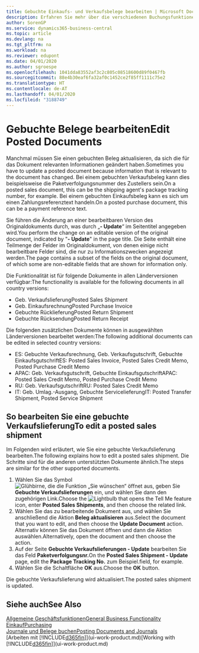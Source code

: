 ```yaml
---
title: Gebuchte Einkaufs- und Verkaufsbelege bearbeiten | Microsoft Docs
description: Erfahren Sie mehr über die verschiedenen Buchungsfunktionen zum Buchen von Einkaufsbelegen und wie Sie gebuchte Belege aktualisieren können.
author: SorenGP
ms.service: dynamics365-business-central
ms.topic: article
ms.devlang: na
ms.tgt_pltfrm: na
ms.workload: na
ms.reviewer: edupont
ms.date: 04/01/2020
ms.author: sgroespe
ms.openlocfilehash: 1041dda83552af3c2c805c08518600d89f0467fb
ms.sourcegitcommit: 88e4b30eaf6fa32af0c1452ce2f85ff1111c75e2
ms.translationtype: HT
ms.contentlocale: de-AT
ms.lasthandoff: 04/01/2020
ms.locfileid: "3188749"
---
```

# <a name="edit-posted-documents"></a><span data-ttu-id="84e57-103">Gebuchte Belege bearbeiten</span><span class="sxs-lookup"><span data-stu-id="84e57-103">Edit Posted Documents</span></span>
<span data-ttu-id="84e57-104">Manchmal müssen Sie einen gebuchten Beleg aktualisieren, da sich die für das Dokument relevanten Informationen geändert haben.</span><span class="sxs-lookup"><span data-stu-id="84e57-104">Sometimes you have to update a posted document because information that is relevant to the document has changed.</span></span> <span data-ttu-id="84e57-105">Bei einem gebuchten Verkaufsbeleg kann dies beispielsweise die Paketverfolgungsnummer des Zustellers sein.</span><span class="sxs-lookup"><span data-stu-id="84e57-105">On a posted sales document, this can be the shipping agent's package tracking number, for example.</span></span> <span data-ttu-id="84e57-106">Bei einem gebuchten Einkaufsbeleg kann es sich um einen Zahlungsreferenztext handeln.</span><span class="sxs-lookup"><span data-stu-id="84e57-106">On a posted purchase document, this can be a payment reference text.</span></span>

<span data-ttu-id="84e57-107">Sie führen die Änderung an einer bearbeitbaren Version des Originaldokuments durch, was durch „**- Update**“ im Seitentitel angegeben wird.</span><span class="sxs-lookup"><span data-stu-id="84e57-107">You perform the change on an editable version of the original document, indicated by "**- Update**" in the page title.</span></span> <span data-ttu-id="84e57-108">Die Seite enthält eine Teilmenge der Felder im Originaldokument, von denen einige nicht bearbeitbare Felder sind, die nur zu Informationszwecken angezeigt werden.</span><span class="sxs-lookup"><span data-stu-id="84e57-108">The page contains a subset of the fields on the original document, of which some are non-editable fields that are shown for information only.</span></span>

<span data-ttu-id="84e57-109">Die Funktionalität ist für folgende Dokumente in allen Länderversionen verfügbar:</span><span class="sxs-lookup"><span data-stu-id="84e57-109">The functionality is available for the following documents in all country versions:</span></span>
- <span data-ttu-id="84e57-110">Geb. Verkaufslieferung</span><span class="sxs-lookup"><span data-stu-id="84e57-110">Posted Sales Shipment</span></span>
- <span data-ttu-id="84e57-111">Geb. Einkaufsrechnung</span><span class="sxs-lookup"><span data-stu-id="84e57-111">Posted Purchase Invoice</span></span>
- <span data-ttu-id="84e57-112">Gebuchte Rücklieferung</span><span class="sxs-lookup"><span data-stu-id="84e57-112">Posted Return Shipment</span></span>
- <span data-ttu-id="84e57-113">Gebuchte Rücksendung</span><span class="sxs-lookup"><span data-stu-id="84e57-113">Posted Return Receipt</span></span>

<span data-ttu-id="84e57-114">Die folgenden zusätzlichen Dokumente können in ausgewählten Länderversionen bearbeitet werden:</span><span class="sxs-lookup"><span data-stu-id="84e57-114">The following additional documents can be edited in selected country versions:</span></span>
- <span data-ttu-id="84e57-115">ES: Gebuchte Verkaufsrechnung, Geb. Verkaufsgutschrift, Gebuchte Einkaufsgutschrift</span><span class="sxs-lookup"><span data-stu-id="84e57-115">ES: Posted Sales Invoice, Posted Sales Credit Memo, Posted Purchase Credit Memo</span></span>
- <span data-ttu-id="84e57-116">APAC: Geb. Verkaufsgutschrift, Gebuchte Einkaufsgutschrift</span><span class="sxs-lookup"><span data-stu-id="84e57-116">APAC: Posted Sales Credit Memo, Posted Purchase Credit Memo</span></span>
- <span data-ttu-id="84e57-117">RU: Geb. Verkaufsgutschrift</span><span class="sxs-lookup"><span data-stu-id="84e57-117">RU: Posted Sales Credit Memo</span></span>
- <span data-ttu-id="84e57-118">IT: Geb. Umlag.-Ausgang, Gebuchte Servicelieferung</span><span class="sxs-lookup"><span data-stu-id="84e57-118">IT: Posted Transfer Shipment, Posted Service Shipment</span></span>

## <a name="to-edit-a-posted-sales-shipment"></a><span data-ttu-id="84e57-119">So bearbeiten Sie eine gebuchte Verkaufslieferung</span><span class="sxs-lookup"><span data-stu-id="84e57-119">To edit a posted sales shipment</span></span>
<span data-ttu-id="84e57-120">Im Folgenden wird erläutert, wie Sie eine gebuchte Verkaufslieferung bearbeiten.</span><span class="sxs-lookup"><span data-stu-id="84e57-120">The following explains how to edit a posted sales shipment.</span></span> <span data-ttu-id="84e57-121">Die Schritte sind für die anderen unterstützten Dokumente ähnlich.</span><span class="sxs-lookup"><span data-stu-id="84e57-121">The steps are similar for the other supported documents.</span></span>

1. <span data-ttu-id="84e57-122">Wählen Sie das Symbol ![Glühbirne, die die Funktion „Sie wünschen“ öffnet](media/ui-search/search_small.png "Tell Me-Funktion") aus, geben Sie **Gebuchte Verkaufslieferungen** ein, und wählen Sie dann den zugehörigen Link.</span><span class="sxs-lookup"><span data-stu-id="84e57-122">Choose the ![Lightbulb that opens the Tell Me feature](media/ui-search/search_small.png "Tell me what you want to do") icon, enter **Posted Sales Shipments**, and then choose the related link.</span></span>
2. <span data-ttu-id="84e57-123">Wählen Sie das zu bearbeitende Dokument aus, und wählen Sie anschließend die Aktion **Beleg aktualisieren** aus.</span><span class="sxs-lookup"><span data-stu-id="84e57-123">Select the document that you want to edit, and then choose the **Update Document** action.</span></span> <span data-ttu-id="84e57-124">Alternativ können Sie das Dokument öffnen und dann die Aktion auswählen.</span><span class="sxs-lookup"><span data-stu-id="84e57-124">Alternatively, open the document and then choose the action.</span></span>
3. <span data-ttu-id="84e57-125">Auf der Seite **Gebuchte Verkaufslieferungen - Update** bearbeiten Sie das Feld **Paketverfolgungsnr.**</span><span class="sxs-lookup"><span data-stu-id="84e57-125">On the **Posted Sales Shipment - Update** page, edit the **Package Tracking No.**</span></span> <span data-ttu-id="84e57-126">zum Beispiel.</span><span class="sxs-lookup"><span data-stu-id="84e57-126">field, for example.</span></span>
4. <span data-ttu-id="84e57-127">Wählen Sie die Schaltfläche **OK** aus.</span><span class="sxs-lookup"><span data-stu-id="84e57-127">Choose the **OK** button.</span></span>

<span data-ttu-id="84e57-128">Die gebuchte Verkaufslieferung wird aktualisiert.</span><span class="sxs-lookup"><span data-stu-id="84e57-128">The posted sales shipment is updated.</span></span>

## <a name="see-also"></a><span data-ttu-id="84e57-129">Siehe auch</span><span class="sxs-lookup"><span data-stu-id="84e57-129">See Also</span></span>
[<span data-ttu-id="84e57-130">Allgemeine Geschäftsfunktionen</span><span class="sxs-lookup"><span data-stu-id="84e57-130">General Business Functionality</span></span>](ui-across-business-areas.md)  
[<span data-ttu-id="84e57-131">Einkauf</span><span class="sxs-lookup"><span data-stu-id="84e57-131">Purchasing</span></span>](purchasing-manage-purchasing.md)  
[<span data-ttu-id="84e57-132">Journale und Belege buchen</span><span class="sxs-lookup"><span data-stu-id="84e57-132">Posting Documents and Journals</span></span>](ui-post-documents-journals.md)  
<span data-ttu-id="84e57-133">[Arbeiten mit [!INCLUDE[d365fin](includes/d365fin_md.md)]](ui-work-product.md)</span><span class="sxs-lookup"><span data-stu-id="84e57-133">[Working with [!INCLUDE[d365fin](includes/d365fin_md.md)]](ui-work-product.md)</span></span>
